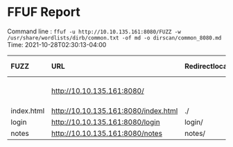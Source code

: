 # FFUF Report

  Command line : `ffuf -u http://10.10.135.161:8080/FUZZ -w /usr/share/wordlists/dirb/common.txt -of md -o dirscan/common_8080.md`
  Time: 2021-10-28T02:30:13-04:00

  | FUZZ | URL | Redirectlocation | Position | Status Code | Content Length | Content Words | Content Lines | Content Type | ResultFile |
  | :- | :-- | :--------------- | :---- | :------- | :---------- | :------------- | :------------ | :--------- | :----------- |
  |  | http://10.10.135.161:8080/ |  | 1 | 200 | 681 | 93 | 19 | text/html; charset=utf-8 |  |
  | index.html | http://10.10.135.161:8080/index.html | ./ | 2020 | 301 | 0 | 1 | 1 |  |  |
  | login | http://10.10.135.161:8080/login | login/ | 2347 | 301 | 0 | 1 | 1 |  |  |
  | notes | http://10.10.135.161:8080/notes | notes/ | 2695 | 301 | 0 | 1 | 1 |  |  |
  